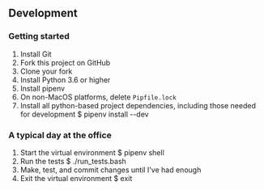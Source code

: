 
## Development

### Getting started

1. Install Git
2. Fork this project on GitHub
3. Clone your fork
4. Install Python 3.6 or higher
5. Install pipenv
6. On non-MacOS platforms, delete `Pipfile.lock`
7. Install all python-based project dependencies, including those needed for development
        $ pipenv install --dev

### A typical day at the office

1. Start the virtual environment
        $ pipenv shell
2. Run the tests
        $ ./run_tests.bash
3. Make, test, and commit changes until I've had enough
4. Exit the virtual environment
        $ exit
